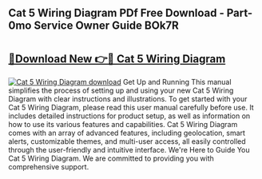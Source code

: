 ## Cat 5 Wiring Diagram PDf Free Download - Part-0mo Service Owner Guide BOk7R

# <h2><a href="http://dfp5c2n.blite.top/?on=Cat+5+Wiring+Diagram">🔗Download New 👉🔴 Cat 5 Wiring Diagram</a></h2>

[![Cat 5 Wiring Diagram download](https://i.imgur.com/lujVjoI.png)](http://dfp5c2n.blite.top/?on=Cat+5+Wiring+Diagram)
Get Up and Running This manual simplifies the process of setting up and using your new Cat 5 Wiring Diagram with clear instructions and illustrations. To get started with your Cat 5 Wiring Diagram, please read this user manual carefully before use. It includes detailed instructions for product setup, as well as information on how to use its various features and capabilities. Cat 5 Wiring Diagram comes with an array of advanced features, including geolocation, smart alerts, customizable themes, and multi-user access, all easily controlled through the user-friendly and intuitive interface. We're Here to Guide You Cat 5 Wiring Diagram. We are committed to providing you with comprehensive support.
